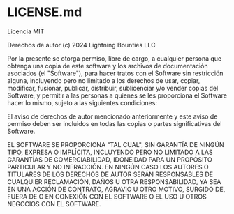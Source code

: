 # LICENSE.md

Licencia MIT

Derechos de autor (c) 2024 Lightning Bounties LLC&#x20;

Por la presente se otorga permiso, libre de cargo, a cualquier persona que obtenga una copia de este software y los archivos de documentación asociados (el "Software"), para hacer tratos con el Software sin restricción alguna, incluyendo pero no limitado a los derechos de usar, copiar, modificar, fusionar, publicar, distribuir, sublicenciar y/o vender copias del Software, y permitir a las personas a quienes se les proporciona el Software hacer lo mismo, sujeto a las siguientes condiciones:

El aviso de derechos de autor mencionado anteriormente y este aviso de permiso deben ser incluidos en todas las copias o partes significativas del Software.

EL SOFTWARE SE PROPORCIONA "TAL CUAL", SIN GARANTÍA DE NINGÚN TIPO, EXPRESA O IMPLÍCITA, INCLUYENDO PERO NO LIMITADO A LAS GARANTÍAS DE COMERCIABILIDAD, IDONEIDAD PARA UN PROPÓSITO PARTICULAR Y NO INFRACCIÓN. EN NINGÚN CASO LOS AUTORES O TITULARES DE LOS DERECHOS DE AUTOR SERÁN RESPONSABLES DE CUALQUIER RECLAMACIÓN, DAÑOS U OTRA RESPONSABILIDAD, YA SEA EN UNA ACCIÓN DE CONTRATO, AGRAVIO U OTRO MOTIVO, SURGIDO DE, FUERA DE O EN CONEXIÓN CON EL SOFTWARE O EL USO U OTROS NEGOCIOS CON EL SOFTWARE.